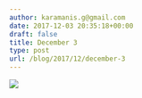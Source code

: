 ```yaml
---
author: karamanis.g@gmail.com
date: 2017-12-03 20:35:18+00:00
draft: false
title: December 3
type: post
url: /blog/2017/12/december-3
---
```




  
   ![](/images/2017-12-03-201712december-3/IMG_3103.jpg)

  


